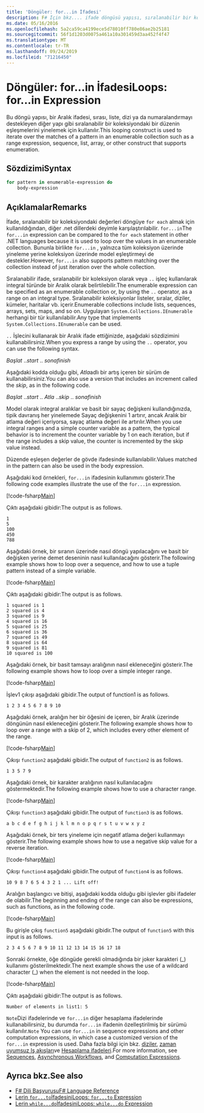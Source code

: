 ```yaml
---
title: 'Döngüler: for...in İfadesi'
description: F# İçin bkz.... ifade döngüsü yapısı, sıralanabilir bir koleksiyondaki bir düzenin eşleşmelerini yinelemek için kullanılır.
ms.date: 05/16/2016
ms.openlocfilehash: 5a2ca59ca4199ece5d78010ff780e86ae2b25181
ms.sourcegitcommit: 56f1d1203d0075a461a10a301459d3aa452f4f47
ms.translationtype: MT
ms.contentlocale: tr-TR
ms.lasthandoff: 09/24/2019
ms.locfileid: "71216450"
---
```

# <a name="loops-forin-expression"></a><span data-ttu-id="7a159-103">Döngüler: for...in İfadesi</span><span class="sxs-lookup"><span data-stu-id="7a159-103">Loops: for...in Expression</span></span>

<span data-ttu-id="7a159-104">Bu döngü yapısı, bir Aralık ifadesi, sırası, liste, dizi ya da numaralandırmayı destekleyen diğer yapı gibi sıralanabilir bir koleksiyondaki bir düzenin eşleşmelerini yinelemek için kullanılır.</span><span class="sxs-lookup"><span data-stu-id="7a159-104">This looping construct is used to iterate over the matches of a pattern in an enumerable collection such as a range expression, sequence, list, array, or other construct that supports enumeration.</span></span>

## <a name="syntax"></a><span data-ttu-id="7a159-105">Sözdizimi</span><span class="sxs-lookup"><span data-stu-id="7a159-105">Syntax</span></span>

```fsharp
for pattern in enumerable-expression do
    body-expression
```

## <a name="remarks"></a><span data-ttu-id="7a159-106">Açıklamalar</span><span class="sxs-lookup"><span data-stu-id="7a159-106">Remarks</span></span>

<span data-ttu-id="7a159-107">İfade, sıralanabilir bir koleksiyondaki değerleri döngüye `for each` almak için kullanıldığından, diğer .net dillerdeki deyimle karşılaştırılabilir. `for...in`</span><span class="sxs-lookup"><span data-stu-id="7a159-107">The `for...in` expression can be compared to the `for each` statement in other .NET languages because it is used to loop over the values in an enumerable collection.</span></span> <span data-ttu-id="7a159-108">Bununla birlikte `for...in` , yalnızca tüm koleksiyon üzerinde yineleme yerine koleksiyon üzerinde model eşleştirmeyi de destekler.</span><span class="sxs-lookup"><span data-stu-id="7a159-108">However, `for...in` also supports pattern matching over the collection instead of just iteration over the whole collection.</span></span>

<span data-ttu-id="7a159-109">Sıralanabilir ifade, sıralanabilir bir koleksiyon olarak veya `..` işleç kullanılarak integral türünde bir Aralık olarak belirtilebilir.</span><span class="sxs-lookup"><span data-stu-id="7a159-109">The enumerable expression can be specified as an enumerable collection or, by using the `..` operator, as a range on an integral type.</span></span> <span data-ttu-id="7a159-110">Sıralanabilir koleksiyonlar listeler, sıralar, diziler, kümeler, haritalar vb. içerir.</span><span class="sxs-lookup"><span data-stu-id="7a159-110">Enumerable collections include lists, sequences, arrays, sets, maps, and so on.</span></span> <span data-ttu-id="7a159-111">Uygulayan `System.Collections.IEnumerable` herhangi bir tür kullanılabilir.</span><span class="sxs-lookup"><span data-stu-id="7a159-111">Any type that implements `System.Collections.IEnumerable` can be used.</span></span>

<span data-ttu-id="7a159-112">`..` İşlecini kullanarak bir Aralık ifade ettiğinizde, aşağıdaki sözdizimini kullanabilirsiniz.</span><span class="sxs-lookup"><span data-stu-id="7a159-112">When you express a range by using the `..` operator, you can use the following syntax.</span></span>

<span data-ttu-id="7a159-113">*Başlat* ..</span><span class="sxs-lookup"><span data-stu-id="7a159-113">*start* ..</span></span> <span data-ttu-id="7a159-114">*sona*</span><span class="sxs-lookup"><span data-stu-id="7a159-114">*finish*</span></span>

<span data-ttu-id="7a159-115">Aşağıdaki kodda olduğu gibi, *Atla*adlı bir artış içeren bir sürüm de kullanabilirsiniz.</span><span class="sxs-lookup"><span data-stu-id="7a159-115">You can also use a version that includes an increment called the *skip*, as in the following code.</span></span>

<span data-ttu-id="7a159-116">*Başlat* ..</span><span class="sxs-lookup"><span data-stu-id="7a159-116">*start* ..</span></span> <span data-ttu-id="7a159-117">*Atla* ..</span><span class="sxs-lookup"><span data-stu-id="7a159-117">*skip* ..</span></span> <span data-ttu-id="7a159-118">*sona*</span><span class="sxs-lookup"><span data-stu-id="7a159-118">*finish*</span></span>

<span data-ttu-id="7a159-119">Model olarak integral aralıklar ve basit bir sayaç değişkeni kullandığınızda, tipik davranış her yinelemede Sayaç değişkenini 1 artırır, ancak Aralık bir atlama değeri içeriyorsa, sayaç atlama değeri ile artırılır.</span><span class="sxs-lookup"><span data-stu-id="7a159-119">When you use integral ranges and a simple counter variable as a pattern, the typical behavior is to increment the counter variable by 1 on each iteration, but if the range includes a skip value, the counter is incremented by the skip value instead.</span></span>

<span data-ttu-id="7a159-120">Düzende eşleşen değerler de gövde ifadesinde kullanılabilir.</span><span class="sxs-lookup"><span data-stu-id="7a159-120">Values matched in the pattern can also be used in the body expression.</span></span>

<span data-ttu-id="7a159-121">Aşağıdaki kod örnekleri, `for...in` ifadesinin kullanımını gösterir.</span><span class="sxs-lookup"><span data-stu-id="7a159-121">The following code examples illustrate the use of the `for...in` expression.</span></span>

[!code-fsharp[Main](~/samples/snippets/fsharp/lang-ref-2/snippet5201.fs)]

<span data-ttu-id="7a159-122">Çıktı aşağıdaki gibidir:</span><span class="sxs-lookup"><span data-stu-id="7a159-122">The output is as follows.</span></span>

```console
1
5
100
450
788
```

<span data-ttu-id="7a159-123">Aşağıdaki örnek, bir sıranın üzerinde nasıl döngü yapılacağını ve basit bir değişken yerine demet deseninin nasıl kullanılacağını gösterir.</span><span class="sxs-lookup"><span data-stu-id="7a159-123">The following example shows how to loop over a sequence, and how to use a tuple pattern instead of a simple variable.</span></span>

[!code-fsharp[Main](~/samples/snippets/fsharp/lang-ref-2/snippet5202.fs)]

<span data-ttu-id="7a159-124">Çıktı aşağıdaki gibidir:</span><span class="sxs-lookup"><span data-stu-id="7a159-124">The output is as follows.</span></span>

```console
1 squared is 1
2 squared is 4
3 squared is 9
4 squared is 16
5 squared is 25
6 squared is 36
7 squared is 49
8 squared is 64
9 squared is 81
10 squared is 100
```

<span data-ttu-id="7a159-125">Aşağıdaki örnek, bir basit tamsayı aralığının nasıl ekleneceğini gösterir.</span><span class="sxs-lookup"><span data-stu-id="7a159-125">The following example shows how to loop over a simple integer range.</span></span>

[!code-fsharp[Main](~/samples/snippets/fsharp/lang-ref-2/snippet5203.fs)]

<span data-ttu-id="7a159-126">İşlev1 çıkışı aşağıdaki gibidir.</span><span class="sxs-lookup"><span data-stu-id="7a159-126">The output of function1 is as follows.</span></span>

```console
1 2 3 4 5 6 7 8 9 10
```

<span data-ttu-id="7a159-127">Aşağıdaki örnek, aralığın her bir öğesini de içeren, bir Aralık üzerinde döngünün nasıl ekleneceğini gösterir.</span><span class="sxs-lookup"><span data-stu-id="7a159-127">The following example shows how to loop over a range with a skip of 2, which includes every other element of the range.</span></span>

[!code-fsharp[Main](~/samples/snippets/fsharp/lang-ref-2/snippet5204.fs)]

<span data-ttu-id="7a159-128">Çıkışı `function2` aşağıdaki gibidir.</span><span class="sxs-lookup"><span data-stu-id="7a159-128">The output of `function2` is as follows.</span></span>

```console
1 3 5 7 9
```

<span data-ttu-id="7a159-129">Aşağıdaki örnek, bir karakter aralığının nasıl kullanılacağını göstermektedir.</span><span class="sxs-lookup"><span data-stu-id="7a159-129">The following example shows how to use a character range.</span></span>

[!code-fsharp[Main](~/samples/snippets/fsharp/lang-ref-2/snippet5205.fs)]

<span data-ttu-id="7a159-130">Çıkışı `function3` aşağıdaki gibidir.</span><span class="sxs-lookup"><span data-stu-id="7a159-130">The output of `function3` is as follows.</span></span>

```console
a b c d e f g h i j k l m n o p q r s t u v w x y z
```

<span data-ttu-id="7a159-131">Aşağıdaki örnek, bir ters yineleme için negatif atlama değeri kullanmayı gösterir.</span><span class="sxs-lookup"><span data-stu-id="7a159-131">The following example shows how to use a negative skip value for a reverse iteration.</span></span>

[!code-fsharp[Main](~/samples/snippets/fsharp/lang-ref-2/snippet5208.fs)]

<span data-ttu-id="7a159-132">Çıkışı `function4` aşağıdaki gibidir.</span><span class="sxs-lookup"><span data-stu-id="7a159-132">The output of `function4` is as follows.</span></span>

```console
10 9 8 7 6 5 4 3 2 1 ... Lift off!
```

<span data-ttu-id="7a159-133">Aralığın başlangıcı ve bitişi, aşağıdaki kodda olduğu gibi işlevler gibi ifadeler de olabilir.</span><span class="sxs-lookup"><span data-stu-id="7a159-133">The beginning and ending of the range can also be expressions, such as functions, as in the following code.</span></span>

[!code-fsharp[Main](~/samples/snippets/fsharp/lang-ref-2/snippet5206.fs)]

<span data-ttu-id="7a159-134">Bu girişle çıkış `function5` aşağıdaki gibidir.</span><span class="sxs-lookup"><span data-stu-id="7a159-134">The output of `function5` with this input is as follows.</span></span>

```console
2 3 4 5 6 7 8 9 10 11 12 13 14 15 16 17 18
```

<span data-ttu-id="7a159-135">Sonraki örnekte, öğe döngüde gerekli olmadığında bir joker karakteri (\_) kullanımı gösterilmektedir.</span><span class="sxs-lookup"><span data-stu-id="7a159-135">The next example shows the use of a wildcard character (\_) when the element is not needed in the loop.</span></span>

[!code-fsharp[Main](~/samples/snippets/fsharp/lang-ref-2/snippet5207.fs)]

<span data-ttu-id="7a159-136">Çıktı aşağıdaki gibidir:</span><span class="sxs-lookup"><span data-stu-id="7a159-136">The output is as follows.</span></span>

```console
Number of elements in list1: 5
```

<span data-ttu-id="7a159-137">`Note`Dizi ifadelerinde ve `for...in` diğer hesaplama ifadelerinde kullanabilirsiniz, bu durumda `for...in` ifadenin özelleştirilmiş bir sürümü kullanılır.</span><span class="sxs-lookup"><span data-stu-id="7a159-137">`Note` You can use `for...in` in sequence expressions and other computation expressions, in which case a customized version of the `for...in` expression is used.</span></span> <span data-ttu-id="7a159-138">Daha fazla bilgi için bkz. [diziler](sequences.md), [zaman uyumsuz Iş akışları](asynchronous-workflows.md)ve [Hesaplama ifadeleri](computation-expressions.md).</span><span class="sxs-lookup"><span data-stu-id="7a159-138">For more information, see [Sequences](sequences.md), [Asynchronous Workflows](asynchronous-workflows.md), and [Computation Expressions](computation-expressions.md).</span></span>

## <a name="see-also"></a><span data-ttu-id="7a159-139">Ayrıca bkz.</span><span class="sxs-lookup"><span data-stu-id="7a159-139">See also</span></span>

- [<span data-ttu-id="7a159-140">F# Dili Başvurusu</span><span class="sxs-lookup"><span data-stu-id="7a159-140">F# Language Reference</span></span>](index.md)
- [<span data-ttu-id="7a159-141">Lerin `for...to`İfadesini</span><span class="sxs-lookup"><span data-stu-id="7a159-141">Loops: `for...to` Expression</span></span>](loops-for-to-expression.md)
- [<span data-ttu-id="7a159-142">Lerin `while...do`İfadesini</span><span class="sxs-lookup"><span data-stu-id="7a159-142">Loops: `while...do` Expression</span></span>](loops-while-do-expression.md)
